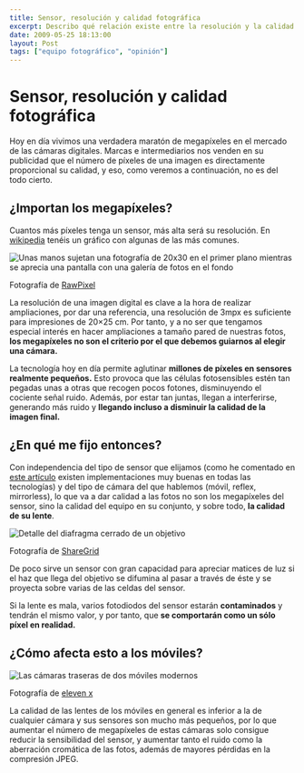 ```yaml
---
title: Sensor, resolución y calidad fotográfica
excerpt: Describo qué relación existe entre la resolución y la calidad fotográfica; Los megapíxeles no importan tanto.
date: 2009-05-25 18:13:00
layout: Post
tags: ["equipo fotográfico", "opinión"]
---
```


# Sensor, resolución y calidad fotográfica

Hoy en día vivimos una verdadera maratón de megapíxeles en el mercado de las cámaras digitales. Marcas e intermediarios nos venden en su publicidad que el número de píxeles de una imagen es directamente proporcional su calidad, y eso, como veremos a continuación, no es del todo cierto.

## ¿Importan los megapíxeles?

Cuantos más píxeles tenga un sensor, más alta será su resolución. En [wikipedia](https://en.wikipedia.org/wiki/Pixel#/media/File:Sensorauflösungen.svg) tenéis un gráfico con algunas de las más comunes.

<image alt="Unas manos sujetan una fotografía de 20x30 en el primer plano mientras se aprecia una pantalla con una galería de fotos en el fondo" />

Fotografía de [RawPixel](https://unsplash.com/photos/xi9d8YSLNo4)

La resolución de una imagen digital es clave a la hora de realizar ampliaciones, por dar una referencia, una resolución de 3mpx es suficiente para impresiones de 20×25 cm. Por tanto, y a no ser que tengamos especial interés en hacer ampliaciones a tamaño pared de nuestras fotos, **los megapíxeles no son el criterio por el que debemos guiarnos al elegir una cámara.**

La tecnología hoy en día permite aglutinar **millones de píxeles en sensores realmente pequeños.** Esto provoca que las células fotosensibles estén tan pegadas unas a otras que recogen pocos fotones, disminuyendo el cociente señal ruido. Además, por estar tan juntas, llegan a interferirse, generando más ruido y **llegando incluso a disminuir la calidad de la imagen final.**

## ¿En qué me fijo entonces?

Con independencia del tipo de sensor que elijamos (como he comentado en [este artículo](https://www.anabelbarrio.com/2009/05/el-sensor-de-las-camaras-digitales/) existen implementaciones muy buenas en todas las tecnologías) y del tipo de cámara del que hablemos (móvil, reflex, mirrorless), lo que va a dar calidad a las fotos no son los megapíxeles del sensor, sino la calidad del equipo en su conjunto, y sobre todo, **la calidad de su lente**.

<image alt="Detalle del diafragma cerrado de un objetivo" />

Fotografía de [ShareGrid](https://unsplash.com/photos/7IBigEuL9Tw)

De poco sirve un sensor con gran capacidad para apreciar matices de luz si el haz que llega del objetivo se difumina al pasar a través de éste y se proyecta sobre varias de las celdas del sensor.

Si la lente es mala, varios fotodiodos del sensor estarán __contaminados__ y tendrán el mismo valor, y por tanto, que **se comportarán como un sólo píxel en realidad.**

## ¿Cómo afecta esto a los móviles?

<image alt="Las cámaras traseras de dos móviles modernos" />

Fotografía de [eleven x](https://unsplash.com/photos/RbAfTwB4PRA)

La calidad de las lentes de los móviles en general es inferior a la de cualquier cámara y sus sensores son mucho más pequeños,  por lo que aumentar el número de megapíxeles de estas cámaras solo consigue reducir la sensibilidad del sensor, y aumentar tanto el ruido como la aberración cromática de las fotos, además de mayores pérdidas en la compresión JPEG.